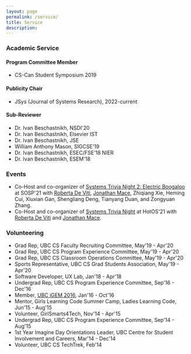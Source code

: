 ```yaml
---
layout: page
permalink: /service/
title: Service
description:
---
```


### Academic Service

#### Program Committee Member

+ CS-Can Student Symposium 2019

#### Publicity Chair

+ JSys (Journal of Systems Research), 2022-current

#### Sub-Reviewer

+ Dr. Ivan Beschastnikh, NSDI'20
+ Dr. Ivan Beschastnikh, Elsevier IST
+ Dr. Ivan Beschastnikh, JSE
+ William Anthony Mason, SIGCSE'19
+ Dr. Ivan Beschastnikh, ESEC/FSE'18 NIER
+ Dr. Ivan Beschastnikh, ESEM'18

### Events

+ Co-Host and co-organizer of [Systems Trivia Night 2: Electric Boogaloo](https://systemstrivia.github.io/) at SOSP'21 with [Roberta De Viti](https://people.mpi-sws.org/~rdeviti), [Jonathan Mace](https://people.mpi-sws.org/~jcmace), Zhiqiang Xie, Heming Cui, Xiuxian Gan, Shengliang Deng, Tianyang Duan, and Zongyuan Zhang.
+ Co-Host and co-organizer of [Systems Trivia Night](https://systemstrivia.github.io/) at HotOS'21 with [Roberta De Viti](https://people.mpi-sws.org/~rdeviti) and [Jonathan Mace](https://people.mpi-sws.org/~jcmace).

### Volunteering

+ Grad Rep, UBC CS Faculty Recruiting Committee, May'19 - Apr'20
+ Grad Rep, UBC CS Program Experience Committee, May'19 - Apr'20
+ Grad Rep, UBC CS Classroom Operations Committee, May'19 - Apr'20
+ Sports Representative, UBC CS Grad Students Association, May'19 - Apr'20
+ Software Developer, UX Lab, Jan'18 - Apr'18
+ Undergrad Rep, UBC CS Program Experience Committee, Sep'16 - Dec'16
+ Member, [UBC iGEM 2016](http://2016.igem.org/Team:British_Columbia), Jan'16 - Oct'16
+ Mentor, Girls Learning Code Summer Camp, Ladies Learning Code, Jun'15 - Aug'15
+ Volunteer, GirlSmarts4Tech, Nov'14 - Apr'15
+ Undergrad Rep, UBC CS Program Experience Committee, Sep'14 - Aug'15
+ 1st Year Imagine Day Orientations Leader, UBC Centre for Student Involvement and Careers, Mar'14 - Dec'14
+ Volunteer, UBC CS TechTrek, Feb'14